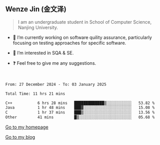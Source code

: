 ## Wenze Jin (金文泽)

> I am an undergraduate student in School of Computer Science, Nanjing University.

- 🔭 I’m currently working on software quility assurance, particularly focusing on testing approaches for specific software.
  
- 🌱 I’m interested in SQA & SE.
  
- ❓ Feel free to give me any suggestions.  

<br>  

<!--START_SECTION:waka-->

```txt
From: 27 December 2024 - To: 03 January 2025

Total Time: 11 hrs 21 mins

C++           6 hrs 28 mins   █████████████▒░░░░░░░░░░░   53.82 %
Java          1 hr 48 mins    ███▓░░░░░░░░░░░░░░░░░░░░░   15.08 %
C             1 hr 37 mins    ███▒░░░░░░░░░░░░░░░░░░░░░   13.56 %
Other         41 mins         █▒░░░░░░░░░░░░░░░░░░░░░░░   05.68 %
```

<!--END_SECTION:waka-->

[Go to my homepage](https://wenzejin.github.io)

[Go to my blog](https://wenzejin.notion.site/Wenze-Jin-s-Blog-1635e9fa7b6d80b3adcedfacc74aa717?pvs=4)

